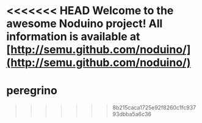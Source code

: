 <<<<<<< HEAD
Welcome to the awesome Noduino project! All information is available at [http://semu.github.com/noduino/](http://semu.github.com/noduino/)
=======
peregrino
=========
>>>>>>> 8b215caca1725e92f8260c1fc93793dbba5a6c36
